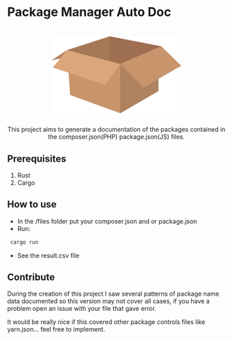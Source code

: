 # Package Manager Auto Doc
<h1 align="center">
  <img src="./images/box.png" alt="Box" width="300px" />
</h1>

<p align="center">This project aims to generate a documentation of the packages contained in the composer.json(PHP) package.json(JS) files.</p>

## Prerequisites

1. Rust
2. Cargo


## How to use
- In the /files folder put your composer.json and or package.json
- Run:
```bash
 cargo run
```
- See the result.csv file


## Contribute
During the creation of this project I saw several patterns of package name data documented so this version may not cover all cases, if you have a problem open an issue with your file that gave error.

It would be really nice if this covered other package controls files like yarn.json... feel free to implement.